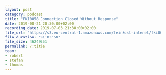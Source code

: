 ```yaml
---
layout: post
category: podcast
title: "FKI0058 Connection Closed Without Response"
date: 2019-08-21 20:30:00+02:00
recording_date: 2019-07-03 21:30:00+02:00
file_url: "https://s3.eu-central-1.amazonaws.com/feinkost-intenet/fki0059.mp3"
file_duration: "01:03:58"
file_size: 46249351
permalink: /:title
team:
- robert
- stefan
- thomas
---
```


